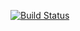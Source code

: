 [![Build Status](https://travis-ci.org/emreatci/myDemoApp.svg?branch=master)](https://travis-ci.org/emreatci/myDemoApp)
